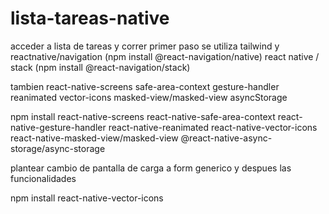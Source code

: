 # lista-tareas-native

acceder a lista de tareas y correr primer paso
se utiliza tailwind y reactnative/navigation (npm install @react-navigation/native) react native / stack (npm install @react-navigation/stack)

tambien react-native-screens
safe-area-context
gesture-handler
reanimated
vector-icons
masked-view/masked-view
asyncStorage

npm install react-native-screens react-native-safe-area-context react-native-gesture-handler react-native-reanimated react-native-vector-icons react-native-masked-view/masked-view
@react-native-async-storage/async-storage

plantear cambio de pantalla de carga a form generico y despues las funcionalidades

npm install react-native-vector-icons
